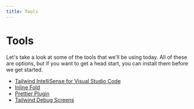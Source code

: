 ```yaml
---
title: Tools
---
```


# Tools

Let's take a look at some of the tools that we'll be using today. All of these are options, but if you want to get a head start, you can install them before we get started.

- [Tailwind IntelliSense for Visual Studio Code](https://marketplace.visualstudio.com/items?itemName=bradlc.vscode-tailwindcss)
- [Inline Fold](https://marketplace.visualstudio.com/items?itemName=moalamri.inline-fold)
- [Prettier Plugin](https://github.com/tailwindlabs/prettier-plugin-tailwindcss)
- [Tailwind Debug Screens](https://github.com/jorenvanhee/tailwindcss-debug-screens)
